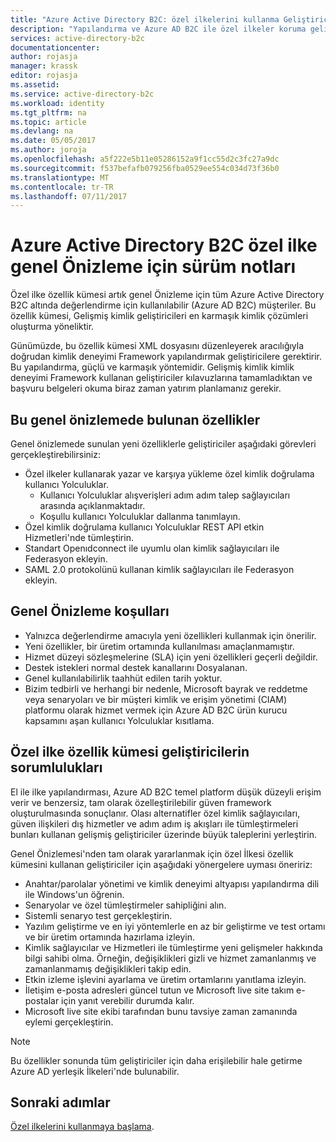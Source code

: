 ```yaml
---
title: "Azure Active Directory B2C: özel ilkelerini kullanma Geliştirici Notları | Microsoft Docs"
description: "Yapılandırma ve Azure AD B2C ile özel ilkeler koruma geliştiriciler için Notlar"
services: active-directory-b2c
documentationcenter: 
author: rojasja
manager: krassk
editor: rojasja
ms.assetid: 
ms.service: active-directory-b2c
ms.workload: identity
ms.tgt_pltfrm: na
ms.topic: article
ms.devlang: na
ms.date: 05/05/2017
ms.author: joroja
ms.openlocfilehash: a5f222e5b11e05286152a9f1cc55d2c3fc27a9dc
ms.sourcegitcommit: f537befafb079256fba0529ee554c034d73f36b0
ms.translationtype: MT
ms.contentlocale: tr-TR
ms.lasthandoff: 07/11/2017
---
```

# <a name="release-notes-for-azure-active-directory-b2c-custom-policy-public-preview"></a>Azure Active Directory B2C özel ilke genel Önizleme için sürüm notları
Özel ilke özellik kümesi artık genel Önizleme için tüm Azure Active Directory B2C altında değerlendirme için kullanılabilir (Azure AD B2C) müşteriler. Bu özellik kümesi, Gelişmiş kimlik geliştiricileri en karmaşık kimlik çözümleri oluşturma yöneliktir.  

Günümüzde, bu özellik kümesi XML dosyasını düzenleyerek aracılığıyla doğrudan kimlik deneyimi Framework yapılandırmak geliştiricilere gerektirir. Bu yapılandırma, güçlü ve karmaşık yöntemidir. Gelişmiş kimlik kimlik deneyimi Framework kullanan geliştiriciler kılavuzlarına tamamladıktan ve başvuru belgeleri okuma biraz zaman yatırım planlamanız gerekir. 

## <a name="features-included-in-this-public-preview"></a>Bu genel önizlemede bulunan özellikler
Genel önizlemede sunulan yeni özelliklerle geliştiriciler aşağıdaki görevleri gerçekleştirebilirsiniz:<br>

* Özel ilkeler kullanarak yazar ve karşıya yükleme özel kimlik doğrulama kullanıcı Yolculuklar. 
   * Kullanıcı Yolculuklar alışverişleri adım adım talep sağlayıcıları arasında açıklanmaktadır. 
   * Koşullu kullanıcı Yolculuklar dallanma tanımlayın. 
* Özel kimlik doğrulama kullanıcı Yolculuklar REST API etkin Hizmetleri'nde tümleştirin.  
* Standart Openıdconnect ile uyumlu olan kimlik sağlayıcıları ile Federasyon ekleyin. <br>
* SAML 2.0 protokolünü kullanan kimlik sağlayıcıları ile Federasyon ekleyin. 

## <a name="terms-of-the-public-preview"></a>Genel Önizleme koşulları

* Yalnızca değerlendirme amacıyla yeni özellikleri kullanmak için önerilir.<br>
* Yeni özellikler, bir üretim ortamında kullanılması amaçlanmamıştır.<br>
* Hizmet düzeyi sözleşmelerine (SLA) için yeni özellikleri geçerli değildir. <br>
* Destek istekleri normal destek kanallarını Dosyalanan. <br>
* Genel kullanılabilirlik taahhüt edilen tarih yoktur.<br>
* Bizim tedbirli ve herhangi bir nedenle, Microsoft bayrak ve reddetme veya senaryoları ve bir müşteri kimlik ve erişim yönetimi (CIAM) platformu olarak hizmet vermek için Azure AD B2C ürün kurucu kapsamını aşan kullanıcı Yolculuklar kısıtlama.

## <a name="responsibilities-of-custom-policy-feature-set-developers"></a>Özel ilke özellik kümesi geliştiricilerin sorumlulukları
El ile ilke yapılandırması, Azure AD B2C temel platform düşük düzeyli erişim verir ve benzersiz, tam olarak özelleştirilebilir güven framework oluşturulmasında sonuçlanır. Olası alternatifler özel kimlik sağlayıcıları, güven ilişkileri dış hizmetler ve adım adım iş akışları ile tümleştirmeleri bunları kullanan gelişmiş geliştiriciler üzerinde büyük taleplerini yerleştirin.

Genel Önizlemesi'nden tam olarak yararlanmak için özel İlkesi özellik kümesini kullanan geliştiriciler için aşağıdaki yönergelere uyması öneririz:
* Anahtar/parolalar yönetimi ve kimlik deneyimi altyapısı yapılandırma dili ile Windows'un öğrenin.
* Senaryolar ve özel tümleştirmeler sahipliğini alın.
* Sistemli senaryo test gerçekleştirin.
* Yazılım geliştirme ve en iyi yöntemlerle en az bir geliştirme ve test ortamı ve bir üretim ortamında hazırlama izleyin.
* Kimlik sağlayıcılar ve Hizmetleri ile tümleştirme yeni gelişmeler hakkında bilgi sahibi olma. Örneğin, değişiklikleri gizli ve hizmet zamanlanmış ve zamanlanmamış değişiklikleri takip edin.
* Etkin izleme işlevini ayarlama ve üretim ortamlarını yanıtlama izleyin.
* İletişim e-posta adresleri güncel tutun ve Microsoft live site takım e-postalar için yanıt verebilir durumda kalır.
* Microsoft live site ekibi tarafından bunu tavsiye zaman zamanında eylemi gerçekleştirin. 


>[!NOTE]
>Bu özellikler sonunda tüm geliştiriciler için daha erişilebilir hale getirme Azure AD yerleşik İlkeleri'nde bulunabilir.

## <a name="next-steps"></a>Sonraki adımlar
[Özel ilkelerini kullanmaya başlama](active-directory-b2c-get-started-custom.md).
